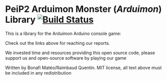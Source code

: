 # PeiP2 Arduimon Monster (*Arduimon*) Library [![Build Status](https://github.com/quentinemusee/ArduinoMonster-Peip2_Project)](https://github.com/quentinemusee/ArduinoMonster-Peip2_Project)

This is a library for the Arduimon Arduino console game:
 
Check out the links above for reaching our reports.

We invested time and resources providing this open source code, please support us and open-source software by playing our game

Written by Bonafi Matéo/Raimbaud Quentin.
MIT license, all text above must be included in any redistribution
